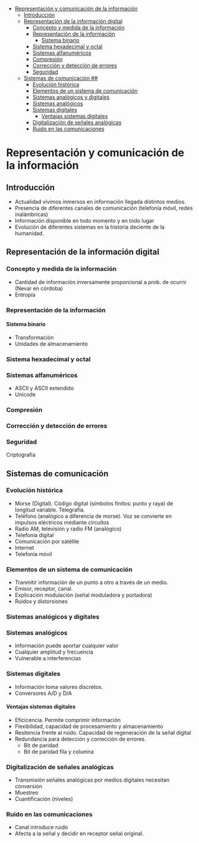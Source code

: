 - [Representación y comunicación de la información](#representaci%C3%B3n-y-comunicaci%C3%B3n-de-la-informaci%C3%B3n)
  - [Introducción](#introducci%C3%B3n)
  - [Representación de la información digital](#representaci%C3%B3n-de-la-informaci%C3%B3n-digital)
    - [Concepto y medida de la información](#concepto-y-medida-de-la-informaci%C3%B3n)
    - [Representación de la información](#representaci%C3%B3n-de-la-informaci%C3%B3n)
      - [Sistema binario](#sistema-binario)
    - [Sistema hexadecimal y octal](#sistema-hexadecimal-y-octal)
    - [Sistemas alfanuméricos](#sistemas-alfanum%C3%A9ricos)
    - [Compresión](#compresi%C3%B3n)
    - [Corrección y detección de errores](#correcci%C3%B3n-y-detecci%C3%B3n-de-errores)
    - [Seguridad](#seguridad)
  - [Sistemas de comunicación ##](#sistemas-de-comunicaci%C3%B3n)
    - [Evolución histórica](#evoluci%C3%B3n-hist%C3%B3rica)
    - [Elementos de un sistema de comunicación](#elementos-de-un-sistema-de-comunicaci%C3%B3n)
    - [Sistemas analógicos y digitales](#sistemas-anal%C3%B3gicos-y-digitales)
    - [Sistemas analógicos](#sistemas-anal%C3%B3gicos)
    - [Sistemas digitales](#sistemas-digitales)
      - [Ventajas sistemas digitales](#ventajas-sistemas-digitales)
    - [Digitalización de señales analógicas](#digitalizaci%C3%B3n-de-se%C3%B1ales-anal%C3%B3gicas)
    - [Ruido en las comunicaciones](#ruido-en-las-comunicaciones)

# Representación y comunicación de la información

## Introducción

- Actualidad vivimos inmersos en información llegada distintos medios.
- Presencia de diferentes canales de comunicación (telefonía móvil, redes inalámbricas)
- Información disponible en todo momento y en todo lugar
- Evolución de diferentes sistemas en la historia deciente  de la humanidad.

## Representación de la información digital

### Concepto y medida de la información

- Cantidad de información inversamente proporcional a prob. de ocurrir (Nevar en córdoba)
- Entropía

### Representación de la información

#### Sistema binario

- Transformación
- Unidades de almacenamiento

### Sistema hexadecimal y octal

### Sistemas alfanuméricos

- ASCII y ASCII extendido
- Unicode

### Compresión

### Corrección y detección de errores

### Seguridad

Criptografia

## Sistemas de comunicación ## 

### Evolución histórica

- Morse (Digital). Código digital (símbolos finitos: punto y raya) de longitud variable. Telegrafía.
- Teléfono (analógico a diferencia de morse). Voz se convierte en impulsos eléctricos mediante circuitos
- Radio AM, televisión y radio FM (analógico)
- Telefonía digital
- Comunicación por satélite
- Internet
- Telefonía móvil

### Elementos de un sistema de comunicación

- Tranmitir información de un punto a otro a través de un medio.
- Emisor, receptor, canal.
- Explicación modulación (señal moduladora y portadora)
- Ruidos y distorsiones

### Sistemas analógicos y digitales

### Sistemas analógicos

- Información puede aportar cualquier valor
- Cualquier amplitud y frecuencia
- Vulnerable a interferencias

### Sistemas digitales

- Información toma valores discretos.
- Conversores A/D y D/A

#### Ventajas sistemas digitales

- Eficicencia. Permite comprimir información
- Flexibilidad, capacidad de procesamiento y almacenamiento
- Resitencia frente al ruido. Capacidad de regeneración de la señal digital
- Redundancia para detección y corrección de errores.
  - Bit de paridad
  - Bit de paridad fila y columna

### Digitalización de señales analógicas

- Transmisión señales analógicas por medios digitales necesitan conversión
- Muestreo
- Cuantificación (niveles)

### Ruido en las comunicaciones

- Canal introduce ruido
- Afecta a la señal y decidir en receptor señal
original.
